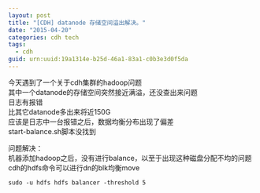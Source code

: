 ```yaml
---
layout: post
title: "[CDH] datanode 存储空间溢出解决。"
date: "2015-04-20"
categories: cdh tech
tags:
  - cdh
guid: urn:uuid:19a1314e-b25d-46a1-83a1-c0b3e3d0f5da
---
```


今天遇到了一个关于cdh集群的hadoop问题  
其中一个datanode的存储空间突然接近满溢，还没查出来问题  
日志有报错  
比其它datanode多出来将近150G  
应该是日志中一台报错之后，数据均衡分布出现了偏差  
start-balance.sh脚本没找到  


问题解决：    
机器添加hadoop之后，没有进行balance，以至于出现这种磁盘分配不均的问题    
cdh的hdfs命令可以进行dn的blk均衡move    

~~~vim
sudo -u hdfs hdfs balancer -threshold 5
~~~
